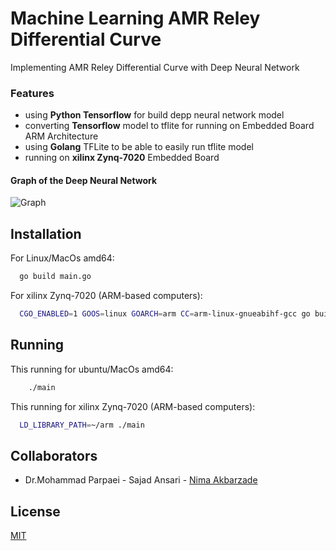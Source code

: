 
# Machine Learning AMR Reley Differential Curve

Implementing AMR Reley Differential Curve with Deep Neural Network


### Features
  - using <b>Python Tensorflow</b> for build depp neural network model
  - converting <b>Tensorflow</b> model to tflite for running on Embedded Board ARM Architecture
  - using <b>Golang</b> TFLite to be able to easily run tflite model
  - running on <b>xilinx Zynq-7020</b> Embedded Board
  
#### Graph of the Deep Neural Network

![Graph](https://github.com/taherfattahi/dnn-amr-reley-differential-curve/blob/master/images/graph.png)



## Installation

For Linux/MacOs amd64:

```bash
  go build main.go
```

For xilinx Zynq-7020 (ARM-based computers):

```bash
  CGO_ENABLED=1 GOOS=linux GOARCH=arm CC=arm-linux-gnueabihf-gcc go build -o main
```

## Running

This running for ubuntu/MacOs amd64:

```bash
    ./main
```

This running for xilinx Zynq-7020 (ARM-based computers):

```bash
  LD_LIBRARY_PATH=~/arm ./main
```
## Collaborators

- Dr.Mohammad Parpaei - Sajad Ansari - [Nima Akbarzade](https://www.github.com/iw4p) 


## License

[MIT](https://choosealicense.com/licenses/mit/)

